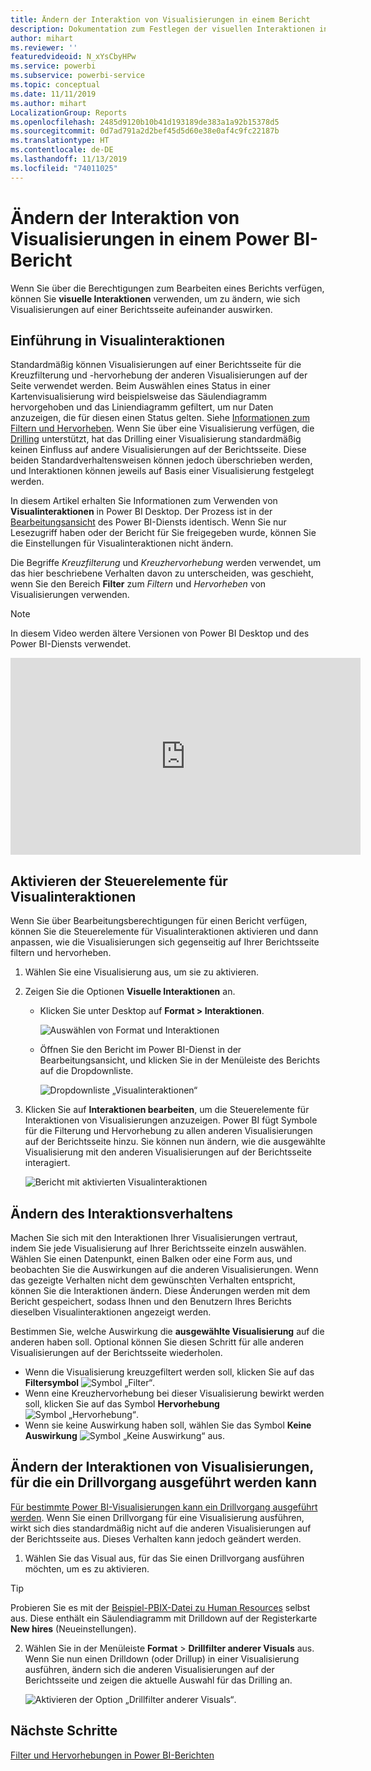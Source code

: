 ```yaml
---
title: Ändern der Interaktion von Visualisierungen in einem Bericht
description: Dokumentation zum Festlegen der visuellen Interaktionen in Berichten von Power BI Desktop und Power BI-Diensten.
author: mihart
ms.reviewer: ''
featuredvideoid: N_xYsCbyHPw
ms.service: powerbi
ms.subservice: powerbi-service
ms.topic: conceptual
ms.date: 11/11/2019
ms.author: mihart
LocalizationGroup: Reports
ms.openlocfilehash: 2485d9120b10b41d193189de383a1a92b15378d5
ms.sourcegitcommit: 0d7ad791a2d2bef45d5d60e38e0af4c9fc22187b
ms.translationtype: HT
ms.contentlocale: de-DE
ms.lasthandoff: 11/13/2019
ms.locfileid: "74011025"
---
```

# <a name="change-how-visuals-interact-in-a-power-bi-report"></a>Ändern der Interaktion von Visualisierungen in einem Power BI-Bericht
Wenn Sie über die Berechtigungen zum Bearbeiten eines Berichts verfügen, können Sie **visuelle Interaktionen** verwenden, um zu ändern, wie sich Visualisierungen auf einer Berichtsseite aufeinander auswirken. 

## <a name="introduction-to-visual-interactions"></a>Einführung in Visualinteraktionen
Standardmäßig können Visualisierungen auf einer Berichtsseite für die Kreuzfilterung und -hervorhebung der anderen Visualisierungen auf der Seite verwendet werden.
Beim Auswählen eines Status in einer Kartenvisualisierung wird beispielsweise das Säulendiagramm hervorgehoben und das Liniendiagramm gefiltert, um nur Daten anzuzeigen, die für diesen einen Status gelten.
Siehe [Informationen zum Filtern und Hervorheben](power-bi-reports-filters-and-highlighting.md). Wenn Sie über eine Visualisierung verfügen, die [Drilling](consumer/end-user-drill.md) unterstützt, hat das Drilling einer Visualisierung standardmäßig keinen Einfluss auf andere Visualisierungen auf der Berichtsseite. Diese beiden Standardverhaltensweisen können jedoch überschrieben werden, und Interaktionen können jeweils auf Basis einer Visualisierung festgelegt werden.

In diesem Artikel erhalten Sie Informationen zum Verwenden von **Visualinteraktionen** in Power BI Desktop. Der Prozess ist in der [Bearbeitungsansicht](service-interact-with-a-report-in-editing-view.md) des Power BI-Diensts identisch. Wenn Sie nur Lesezugriff haben oder der Bericht für Sie freigegeben wurde, können Sie die Einstellungen für Visualinteraktionen nicht ändern.

Die Begriffe *Kreuzfilterung* und *Kreuzhervorhebung* werden verwendet, um das hier beschriebene Verhalten davon zu unterscheiden, was geschieht, wenn Sie den Bereich **Filter** zum *Filtern* und *Hervorheben* von Visualisierungen verwenden.  

> [!NOTE]
> In diesem Video werden ältere Versionen von Power BI Desktop und des Power BI-Diensts verwendet. 
>
>

<iframe width="560" height="315" src="https://www.youtube.com/embed/N_xYsCbyHPw?list=PL1N57mwBHtN0JFoKSR0n-tBkUJHeMP2cP" frameborder="0" allowfullscreen></iframe>


## <a name="enable-the-visual-interaction-controls"></a>Aktivieren der Steuerelemente für Visualinteraktionen
Wenn Sie über Bearbeitungsberechtigungen für einen Bericht verfügen, können Sie die Steuerelemente für Visualinteraktionen aktivieren und dann anpassen, wie die Visualisierungen sich gegenseitig auf Ihrer Berichtsseite filtern und hervorheben. 

1. Wählen Sie eine Visualisierung aus, um sie zu aktivieren.  
2. Zeigen Sie die Optionen **Visuelle Interaktionen** an.
    

    - Klicken Sie unter Desktop auf **Format > Interaktionen**.

        ![Auswählen von Format und Interaktionen](media/service-reports-visual-interactions/power-bi-interaction.png)

    - Öffnen Sie den Bericht im Power BI-Dienst in der Bearbeitungsansicht, und klicken Sie in der Menüleiste des Berichts auf die Dropdownliste.

        ![Dropdownliste „Visualinteraktionen“](media/service-reports-visual-interactions/power-bi-service.png)

3. Klicken Sie auf **Interaktionen bearbeiten**, um die Steuerelemente für Interaktionen von Visualisierungen anzuzeigen. Power BI fügt Symbole für die Filterung und Hervorhebung zu allen anderen Visualisierungen auf der Berichtsseite hinzu. Sie können nun ändern, wie die ausgewählte Visualisierung mit den anderen Visualisierungen auf der Berichtsseite interagiert.
   
    ![Bericht mit aktivierten Visualinteraktionen](media/service-reports-visual-interactions/power-bi-turn-on.png)


## <a name="change-the-interaction-behavior"></a>Ändern des Interaktionsverhaltens
Machen Sie sich mit den Interaktionen Ihrer Visualisierungen vertraut, indem Sie jede Visualisierung auf Ihrer Berichtsseite einzeln auswählen.  Wählen Sie einen Datenpunkt, einen Balken oder eine Form aus, und beobachten Sie die Auswirkungen auf die anderen Visualisierungen. Wenn das gezeigte Verhalten nicht dem gewünschten Verhalten entspricht, können Sie die Interaktionen ändern. Diese Änderungen werden mit dem Bericht gespeichert, sodass Ihnen und den Benutzern Ihres Berichts dieselben Visualinteraktionen angezeigt werden.


Bestimmen Sie, welche Auswirkung die **ausgewählte Visualisierung** auf die anderen haben soll.  Optional können Sie diesen Schritt für alle anderen Visualisierungen auf der Berichtsseite wiederholen.
   
   * Wenn die Visualisierung kreuzgefiltert werden soll, klicken Sie auf das **Filtersymbol** ![Symbol „Filter“](media/service-reports-visual-interactions/power-bi-filter-icon.png).
   * Wenn eine Kreuzhervorhebung bei dieser Visualisierung bewirkt werden soll, klicken Sie auf das Symbol **Hervorhebung** ![Symbol „Hervorhebung“](media/service-reports-visual-interactions/power-bi-highlight-icon.png).
   * Wenn sie keine Auswirkung haben soll, wählen Sie das Symbol **Keine Auswirkung** ![Symbol „Keine Auswirkung“](media/service-reports-visual-interactions/power-bi-no-impact.png) aus.

## <a name="change-the-interactions-of-drillable-visualizations"></a>Ändern der Interaktionen von Visualisierungen, für die ein Drillvorgang ausgeführt werden kann
[Für bestimmte Power BI-Visualisierungen kann ein Drillvorgang ausgeführt werden](consumer/end-user-drill.md). Wenn Sie einen Drillvorgang für eine Visualisierung ausführen, wirkt sich dies standardmäßig nicht auf die anderen Visualisierungen auf der Berichtsseite aus. Dieses Verhalten kann jedoch geändert werden. 

1. Wählen Sie das Visual aus, für das Sie einen Drillvorgang ausführen möchten, um es zu aktivieren. 

> [!TIP]
> Probieren Sie es mit der [Beispiel-PBIX-Datei zu Human Resources](https://download.microsoft.com/download/6/9/5/69503155-05A5-483E-829A-F7B5F3DD5D27/Human%20Resources%20Sample%20PBIX.pbix) selbst aus. Diese enthält ein Säulendiagramm mit Drilldown auf der Registerkarte **New hires** (Neueinstellungen).
>


2. Wählen Sie in der Menüleiste **Format** > **Drillfilter anderer Visuals** aus.  Wenn Sie nun einen Drilldown (oder Drillup) in einer Visualisierung ausführen, ändern sich die anderen Visualisierungen auf der Berichtsseite und zeigen die aktuelle Auswahl für das Drilling an. 

    ![Aktivieren der Option „Drillfilter anderer Visuals“](media/service-reports-visual-interactions/power-bi-drill.png).
    
## <a name="next-steps"></a>Nächste Schritte
[Filter und Hervorhebungen in Power BI-Berichten](power-bi-reports-filters-and-highlighting.md)